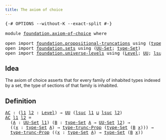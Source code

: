 ```yaml
---
title: The axiom of choice
---
```


<pre class="Agda"><a id="45" class="Symbol">{-#</a> <a id="49" class="Keyword">OPTIONS</a> <a id="57" class="Pragma">--without-K</a> <a id="69" class="Pragma">--exact-split</a> <a id="83" class="Symbol">#-}</a>

<a id="88" class="Keyword">module</a> <a id="95" href="foundation.axiom-of-choice.html" class="Module">foundation.axiom-of-choice</a> <a id="122" class="Keyword">where</a>

<a id="129" class="Keyword">open</a> <a id="134" class="Keyword">import</a> <a id="141" href="foundation.propositional-truncations.html" class="Module">foundation.propositional-truncations</a> <a id="178" class="Keyword">using</a> <a id="184" class="Symbol">(</a><a id="185" href="foundation.propositional-truncations.html#2206" class="Function">type-trunc-Prop</a><a id="200" class="Symbol">)</a>
<a id="202" class="Keyword">open</a> <a id="207" class="Keyword">import</a> <a id="214" href="foundation.sets.html" class="Module">foundation.sets</a> <a id="230" class="Keyword">using</a> <a id="236" class="Symbol">(</a><a id="237" href="foundation-core.sets.html#1190" class="Function">UU-Set</a><a id="243" class="Symbol">;</a> <a id="245" href="foundation-core.sets.html#1304" class="Function">type-Set</a><a id="253" class="Symbol">)</a>
<a id="255" class="Keyword">open</a> <a id="260" class="Keyword">import</a> <a id="267" href="foundation.universe-levels.html" class="Module">foundation.universe-levels</a> <a id="294" class="Keyword">using</a> <a id="300" class="Symbol">(</a><a id="301" href="Agda.Primitive.html#597" class="Postulate">Level</a><a id="306" class="Symbol">;</a> <a id="308" href="foundation-core.universe-levels.html#235" class="Primitive">UU</a><a id="310" class="Symbol">;</a> <a id="312" href="Agda.Primitive.html#780" class="Primitive">lsuc</a><a id="316" class="Symbol">;</a> <a id="318" href="Agda.Primitive.html#810" class="Primitive Operator">_⊔_</a><a id="321" class="Symbol">)</a>
</pre>
## Idea

The axiom of choice asserts that for every family of inhabited types indexed by a set, the type of sections of that family is inhabited.

## Definition

<pre class="Agda"><a id="AC"></a><a id="498" href="foundation.axiom-of-choice.html#498" class="Function">AC</a> <a id="501" class="Symbol">:</a> <a id="503" class="Symbol">(</a><a id="504" href="foundation.axiom-of-choice.html#504" class="Bound">l1</a> <a id="507" href="foundation.axiom-of-choice.html#507" class="Bound">l2</a> <a id="510" class="Symbol">:</a> <a id="512" href="Agda.Primitive.html#597" class="Postulate">Level</a><a id="517" class="Symbol">)</a> <a id="519" class="Symbol">→</a> <a id="521" href="foundation-core.universe-levels.html#235" class="Primitive">UU</a> <a id="524" class="Symbol">(</a><a id="525" href="Agda.Primitive.html#780" class="Primitive">lsuc</a> <a id="530" href="foundation.axiom-of-choice.html#504" class="Bound">l1</a> <a id="533" href="Agda.Primitive.html#810" class="Primitive Operator">⊔</a> <a id="535" href="Agda.Primitive.html#780" class="Primitive">lsuc</a> <a id="540" href="foundation.axiom-of-choice.html#507" class="Bound">l2</a><a id="542" class="Symbol">)</a>
<a id="544" href="foundation.axiom-of-choice.html#498" class="Function">AC</a> <a id="547" href="foundation.axiom-of-choice.html#547" class="Bound">l1</a> <a id="550" href="foundation.axiom-of-choice.html#550" class="Bound">l2</a> <a id="553" class="Symbol">=</a>
  <a id="557" class="Symbol">(</a><a id="558" href="foundation.axiom-of-choice.html#558" class="Bound">A</a> <a id="560" class="Symbol">:</a> <a id="562" href="foundation-core.sets.html#1190" class="Function">UU-Set</a> <a id="569" href="foundation.axiom-of-choice.html#547" class="Bound">l1</a><a id="571" class="Symbol">)</a> <a id="573" class="Symbol">(</a><a id="574" href="foundation.axiom-of-choice.html#574" class="Bound">B</a> <a id="576" class="Symbol">:</a> <a id="578" href="foundation-core.sets.html#1304" class="Function">type-Set</a> <a id="587" href="foundation.axiom-of-choice.html#558" class="Bound">A</a> <a id="589" class="Symbol">→</a> <a id="591" href="foundation-core.sets.html#1190" class="Function">UU-Set</a> <a id="598" href="foundation.axiom-of-choice.html#550" class="Bound">l2</a><a id="600" class="Symbol">)</a> <a id="602" class="Symbol">→</a>
  <a id="606" class="Symbol">((</a><a id="608" href="foundation.axiom-of-choice.html#608" class="Bound">x</a> <a id="610" class="Symbol">:</a> <a id="612" href="foundation-core.sets.html#1304" class="Function">type-Set</a> <a id="621" href="foundation.axiom-of-choice.html#558" class="Bound">A</a><a id="622" class="Symbol">)</a> <a id="624" class="Symbol">→</a> <a id="626" href="foundation.propositional-truncations.html#2206" class="Function">type-trunc-Prop</a> <a id="642" class="Symbol">(</a><a id="643" href="foundation-core.sets.html#1304" class="Function">type-Set</a> <a id="652" class="Symbol">(</a><a id="653" href="foundation.axiom-of-choice.html#574" class="Bound">B</a> <a id="655" href="foundation.axiom-of-choice.html#608" class="Bound">x</a><a id="656" class="Symbol">)))</a> <a id="660" class="Symbol">→</a>
  <a id="664" href="foundation.propositional-truncations.html#2206" class="Function">type-trunc-Prop</a> <a id="680" class="Symbol">((</a><a id="682" href="foundation.axiom-of-choice.html#682" class="Bound">x</a> <a id="684" class="Symbol">:</a> <a id="686" href="foundation-core.sets.html#1304" class="Function">type-Set</a> <a id="695" href="foundation.axiom-of-choice.html#558" class="Bound">A</a><a id="696" class="Symbol">)</a> <a id="698" class="Symbol">→</a> <a id="700" href="foundation-core.sets.html#1304" class="Function">type-Set</a> <a id="709" class="Symbol">(</a><a id="710" href="foundation.axiom-of-choice.html#574" class="Bound">B</a> <a id="712" href="foundation.axiom-of-choice.html#682" class="Bound">x</a><a id="713" class="Symbol">))</a>
</pre>